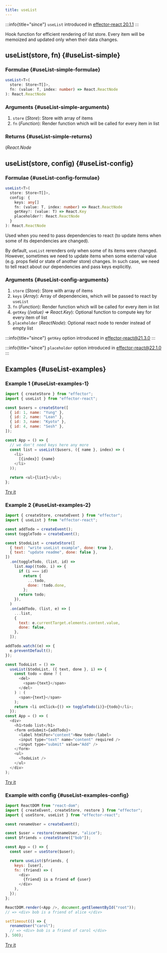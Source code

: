 ```yaml
---
title: useList
---
```


:::info{title="since"}
`useList` introduced in [effector-react 20.1.1](https://changelog.effector.dev/#effector-react-20-1-1)
:::

Hook function for efficient rendering of list store.
Every item will be memoized and updated only when their data changes.

## useList(store, fn) {#useList-simple}

### Formulae {#useList-simple-formulae}

```ts
useList<T>(
  store: Store<T[]>,
  fn: (value: T, index: number) => React.ReactNode
): React.ReactNode
```

### Arguments {#useList-simple-arguments}

1. `store` (_Store_): Store with array of items
2. `fn` (_Function_): Render function which will be called for every item in list

### Returns {#useList-simple-returns}

(_React.Node_

## useList(store, config) {#useList-config}

### Formulae {#useList-config-formulae}

```ts
useList<T>(
  store: Store<T[]>,
  config: {
    keys: any[]
    fn: (value: T, index: number) => React.ReactNode
    getKey?: (value: T) => React.Key
    placeholder?: React.ReactNode
  }
): React.ReactNode
```

Used when you need to pass dependencies to react (to update items when some of its dependencies are changed).

By default, `useList` rerenders only when some of its items were changed.
However, sometimes we need to update items when some external value (e.g. props field or state of another store) changes.
In such case, we need to tell react about our dependencies and pass keys explicitly.

### Arguments {#useList-config-arguments}

1. `store` (_Store_): Store with array of items
2. `keys` (_Array_): Array of dependencies, which will be passed to react by `useList`
3. `fn` (_Function_): Render function which will be called for every item in list
4. `getKey` (_(value) => React.Key_): Optional function to compute key for every item of list
5. `placeholder` (_ReactNode_): Optional react node to render instead of empty list

:::info{title="since"}
`getKey` option introduced in [effector-react@21.3.0](https://changelog.effector.dev/#effector-react-21-3-0)
:::

:::info{title="since"}
`placeholder` option introduced in [effector-react@22.1.0](https://changelog.effector.dev/#effector-react-22-1-0)
:::

## Examples {#useList-examples}

### Example 1 {#useList-examples-1}

```js
import { createStore } from "effector";
import { useList } from "effector-react";

const $users = createStore([
  { id: 1, name: "Yung" },
  { id: 2, name: "Lean" },
  { id: 3, name: "Kyoto" },
  { id: 4, name: "Sesh" },
]);

const App = () => {
  // we don't need keys here any more
  const list = useList($users, ({ name }, index) => (
    <li>
      [{index}] {name}
    </li>
  ));

  return <ul>{list}</ul>;
};
```

[Try it](https://share.effector.dev/dV9dmuz3)

### Example 2 {#useList-examples-2}

```js
import { createStore, createEvent } from "effector";
import { useList } from "effector-react";

const addTodo = createEvent();
const toggleTodo = createEvent();

const $todoList = createStore([
  { text: "write useList example", done: true },
  { text: "update readme", done: false },
])
  .on(toggleTodo, (list, id) =>
    list.map((todo, i) => {
      if (i === id)
        return {
          ...todo,
          done: !todo.done,
        };
      return todo;
    }),
  )
  .on(addTodo, (list, e) => [
    ...list,
    {
      text: e.currentTarget.elements.content.value,
      done: false,
    },
  ]);

addTodo.watch((e) => {
  e.preventDefault();
});

const TodoList = () =>
  useList($todoList, ({ text, done }, i) => {
    const todo = done ? (
      <del>
        <span>{text}</span>
      </del>
    ) : (
      <span>{text}</span>
    );
    return <li onClick={() => toggleTodo(i)}>{todo}</li>;
  });
const App = () => (
  <div>
    <h1>todo list</h1>
    <form onSubmit={addTodo}>
      <label htmlFor="content">New todo</label>
      <input type="text" name="content" required />
      <input type="submit" value="Add" />
    </form>
    <ul>
      <TodoList />
    </ul>
  </div>
);
```

[Try it](https://share.effector.dev/dUay9F3U)

### Example with config {#useList-examples-config}

```js
import ReactDOM from "react-dom";
import { createEvent, createStore, restore } from "effector";
import { useStore, useList } from "effector-react";

const renameUser = createEvent();

const $user = restore(renameUser, "alice");
const $friends = createStore(["bob"]);

const App = () => {
  const user = useStore($user);

  return useList($friends, {
    keys: [user],
    fn: (friend) => (
      <div>
        {friend} is a friend of {user}
      </div>
    ),
  });
};

ReactDOM.render(<App />, document.getElementById("root"));
// => <div> bob is a friend of alice </div>

setTimeout(() => {
  renameUser("carol");
  // => <div> bob is a friend of carol </div>
}, 500);
```

[Try it](https://share.effector.dev/ijRS5TYh)
